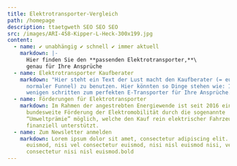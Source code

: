 ```yaml
---
title: Elektrotransporter-Vergleich
path: /homepage
description: ttaetgweth SEO SEO SEO
src: /images/ARI-458-Kipper-L-Heck-300x199.jpg
content:
  - name: ✔ unabhängig ✔ schnell ✔ immer aktuell
    markdown: |-
      Hier finden Sie den **passenden Elektrotransporter,**\
      genau für Ihre Ansprüche
  - name: Elektrotransporter Kaufberater
    markdown: "Hier steht ein Text der Lust macht den Kauf­ber­ater (= euer
      nor­maler Fun­nel) zu be­nutzen. Hier kön­nten so Dinge ste­hen wie: In
      weni­gen schrit­ten zum per­fek­ten E-Trans­porter für Ihre Ansprüche."
  - name: Förderungen für Elektrotransporter
    markdown: Im Rah­men der angestrebten En­ergiewende ist seit 2016 eine
      bun­desweite Förderung der Elek­tro­mo­bil­ität durch die so­ge­nan­nte
      “Umwelt­prämie” möglich, welche den Kauf rein elek­trischer Fahrzeuge
      fi­nanziell un­ter­stützt.
  - name: Zum Newsletter anmelden
    markdown: Lorem ipsum dolor sit amet, consectetur adipiscing elit. Donec
      euismod, nisi vel consectetur euismod, nisi nisl euismod nisi, vel
      consectetur nisi nisl euismod.bold
---
```

